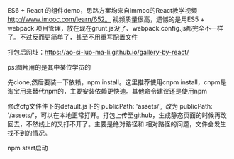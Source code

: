 ES6 + React 的组件demo，思路方案均来自immoc的React教学视频 http://www.imooc.com/learn/652。
视频质量很高，遗憾的是用ES5 + webpack 项目管理，放在现在grunt.js没了、webpack.config.js都完全不一样了。不过反而更简单了，甚至不用重写配置文件

打包后网址：https://ao-si-luo-ma-li.github.io/gallery-by-react/

ps:图片用的是其中某位学员的

先clone,然后要装一下依赖，npm install。这里推荐使用cnpm install，cnpm是淘宝用来替代npm的，主要安装依赖更快速。其他命令建议还是使用npm

修改cfg文件件下的default.js下的 publicPath: 'assets/',  改为 publicPath: '/assets/'，可以在本地正常打开。打包上传至github，生成静态页面的时候再改回去，不然线上的又打不开了。主要是绝对路径和 相对路径的问题，文件会发生找不到的情况。

npm start启动
 
